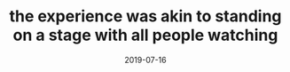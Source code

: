 ---
title: "the experience was akin to standing on a stage with all people watching"
chain: _cues/survive.md
date: 2019-07-16
tags:
  - Fragment
---
